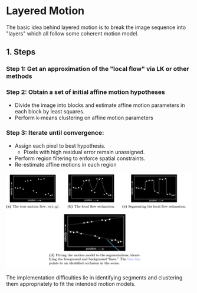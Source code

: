 # Layered Motion

The basic idea behind layered motion is to break the image sequence into "layers" which all follow some coherent motion model.

## 1. Steps

### Step 1: Get an approximation of the "local flow" via LK or other methods

### Step 2: Obtain a set of initial affine motion hypotheses

- Divide the image into blocks and estimate affine motion parameters in each block by least squares.
- Perform k-means clustering on affine motion parameters

### Step 3: Iterate until convergence:

- Assign each pixel to best hypothesis.
  - Pixels with high residual error remain unassigned.
- Perform region filtering to enforce spatial constraints.
- Re-estimate affine motions in each region

![image-20210203204403927](assets/image-20210203204403927.png)

The implementation difficulties lie in identifying segments and clustering them appropriately to fit the intended motion models.